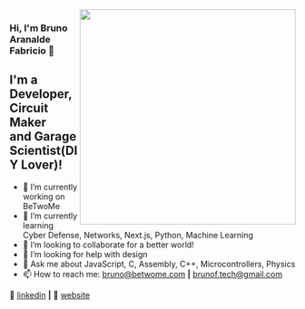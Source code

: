 <img align='right' src="https://github-readme-stats.vercel.app/api?username=brunoafabricio&show_icons=true&theme=tokyonight" width="380">

### Hi, I'm Bruno Aranalde Fabricio 👋

<h2> I'm a Developer, Circuit Maker<br> and Garage Scientist(DIY Lover)! </h2>

- 🔭 I’m currently working on BeTwoMe
- 🌱 I’m currently learning Cyber Defense, Networks, Next.js, Python, Machine Learning 
- 👯 I’m looking to collaborate for a better world!
- 🤔 I’m looking for help with design
- 💬 Ask me about JavaScript, C, Assembly, C++, Microcontrollers, Physics 
- 📫 How to reach me: bruno@betwome.com **|** brunof.tech@gmail.com

👔 [linkedin][linkedin] **|** 
🏡 [website][website] 

[linkedin]: https://linkedin.com/in/brunoafabricio/
[website]: https://betwome.com
